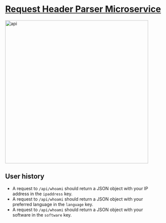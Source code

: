 # [Request Header Parser Microservice](https://www.freecodecamp.org/learn/apis-and-microservices/apis-and-microservices-projects/request-header-parser-microservice)

<div>
  <img
    src="https://user-images.githubusercontent.com/54107524/147958439-c7584db9-3a73-4656-8fa4-7e83430d17ac.png"
    alt="api"
    width="460px"
  />
</div>

## User history

- A request to `/api/whoami` should return a JSON object with your IP address in the `ipaddress` key.
- A request to `/api/whoami` should return a JSON object with your preferred language in the `language` key.
- A request to `/api/whoami` should return a JSON object with your software in the `software` key.
